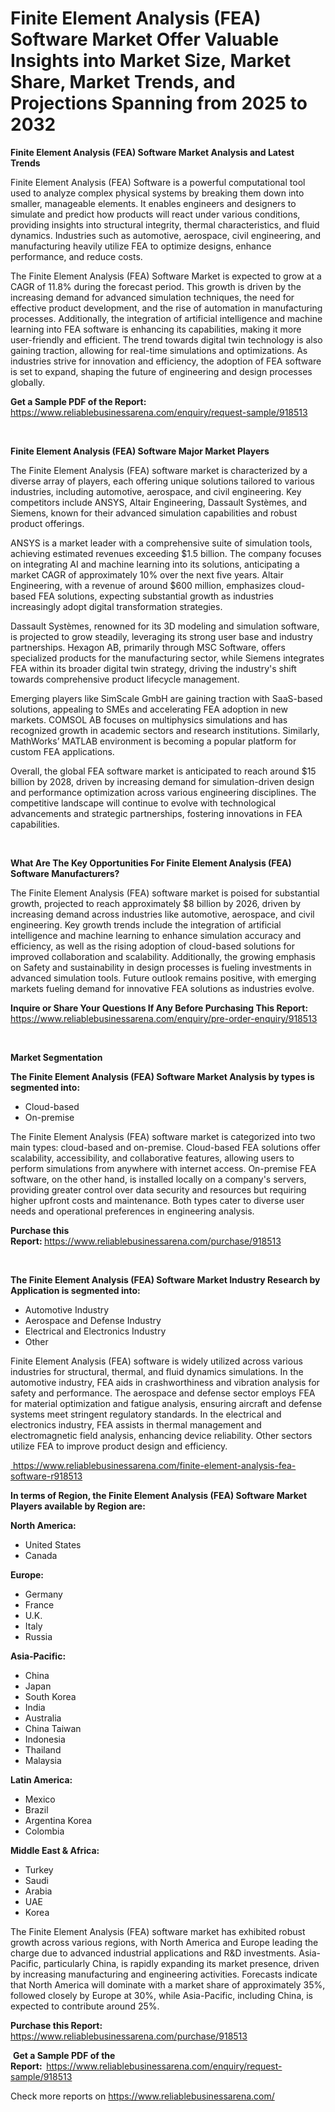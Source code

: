 <p><h1>Finite Element Analysis (FEA) Software Market Offer Valuable Insights into Market Size, Market Share, Market Trends, and Projections Spanning from 2025 to 2032</h1></p><p><strong>Finite Element Analysis (FEA) Software Market Analysis and Latest Trends</strong></p>
<p><p>Finite Element Analysis (FEA) Software is a powerful computational tool used to analyze complex physical systems by breaking them down into smaller, manageable elements. It enables engineers and designers to simulate and predict how products will react under various conditions, providing insights into structural integrity, thermal characteristics, and fluid dynamics. Industries such as automotive, aerospace, civil engineering, and manufacturing heavily utilize FEA to optimize designs, enhance performance, and reduce costs.</p><p>The Finite Element Analysis (FEA) Software Market is expected to grow at a CAGR of 11.8% during the forecast period. This growth is driven by the increasing demand for advanced simulation techniques, the need for effective product development, and the rise of automation in manufacturing processes. Additionally, the integration of artificial intelligence and machine learning into FEA software is enhancing its capabilities, making it more user-friendly and efficient. The trend towards digital twin technology is also gaining traction, allowing for real-time simulations and optimizations. As industries strive for innovation and efficiency, the adoption of FEA software is set to expand, shaping the future of engineering and design processes globally.</p></p>
<p><strong>Get a Sample PDF of the Report:&nbsp;</strong> <a href="https://www.reliablebusinessarena.com/enquiry/request-sample/918513?utm_campaign=3289&utm_medium=2&utm_source=Github&utm_content=ia&utm_term=11032025&utm_id=finite-element-analysis-fea-software">https://www.reliablebusinessarena.com/enquiry/request-sample/918513</a></p>
<p>&nbsp;</p>
<p><strong>Finite Element Analysis (FEA) Software Major Market Players</strong></p>
<p><p>The Finite Element Analysis (FEA) software market is characterized by a diverse array of players, each offering unique solutions tailored to various industries, including automotive, aerospace, and civil engineering. Key competitors include ANSYS, Altair Engineering, Dassault Systèmes, and Siemens, known for their advanced simulation capabilities and robust product offerings.</p><p>ANSYS is a market leader with a comprehensive suite of simulation tools, achieving estimated revenues exceeding $1.5 billion. The company focuses on integrating AI and machine learning into its solutions, anticipating a market CAGR of approximately 10% over the next five years. Altair Engineering, with a revenue of around $600 million, emphasizes cloud-based FEA solutions, expecting substantial growth as industries increasingly adopt digital transformation strategies.</p><p>Dassault Systèmes, renowned for its 3D modeling and simulation software, is projected to grow steadily, leveraging its strong user base and industry partnerships. Hexagon AB, primarily through MSC Software, offers specialized products for the manufacturing sector, while Siemens integrates FEA within its broader digital twin strategy, driving the industry's shift towards comprehensive product lifecycle management.</p><p>Emerging players like SimScale GmbH are gaining traction with SaaS-based solutions, appealing to SMEs and accelerating FEA adoption in new markets. COMSOL AB focuses on multiphysics simulations and has recognized growth in academic sectors and research institutions. Similarly, MathWorks’ MATLAB environment is becoming a popular platform for custom FEA applications.</p><p>Overall, the global FEA software market is anticipated to reach around $15 billion by 2028, driven by increasing demand for simulation-driven design and performance optimization across various engineering disciplines. The competitive landscape will continue to evolve with technological advancements and strategic partnerships, fostering innovations in FEA capabilities.</p></p>
<p>&nbsp;</p>
<p><strong>What Are The Key Opportunities For Finite Element Analysis (FEA) Software Manufacturers?</strong></p>
<p><p>The Finite Element Analysis (FEA) software market is poised for substantial growth, projected to reach approximately $8 billion by 2026, driven by increasing demand across industries like automotive, aerospace, and civil engineering. Key growth trends include the integration of artificial intelligence and machine learning to enhance simulation accuracy and efficiency, as well as the rising adoption of cloud-based solutions for improved collaboration and scalability. Additionally, the growing emphasis on Safety and sustainability in design processes is fueling investments in advanced simulation tools. Future outlook remains positive, with emerging markets fueling demand for innovative FEA solutions as industries evolve.</p></p>
<p><strong>Inquire or Share Your Questions If Any Before Purchasing This Report:</strong> <a href="https://www.reliablebusinessarena.com/enquiry/pre-order-enquiry/918513?utm_campaign=3289&utm_medium=2&utm_source=Github&utm_content=ia&utm_term=11032025&utm_id=finite-element-analysis-fea-software">https://www.reliablebusinessarena.com/enquiry/pre-order-enquiry/918513</a></p>
<p>&nbsp;</p>
<p><strong>Market Segmentation</strong></p>
<p><strong>The Finite Element Analysis (FEA) Software Market Analysis by types is segmented into:</strong></p>
<p><ul><li>Cloud-based</li><li>On-premise</li></ul></p>
<p><p>The Finite Element Analysis (FEA) software market is categorized into two main types: cloud-based and on-premise. Cloud-based FEA solutions offer scalability, accessibility, and collaborative features, allowing users to perform simulations from anywhere with internet access. On-premise FEA software, on the other hand, is installed locally on a company's servers, providing greater control over data security and resources but requiring higher upfront costs and maintenance. Both types cater to diverse user needs and operational preferences in engineering analysis.</p></p>
<p><strong>Purchase this Report:&nbsp;</strong><a href="https://www.reliablebusinessarena.com/purchase/918513?utm_campaign=3289&utm_medium=2&utm_source=Github&utm_content=ia&utm_term=11032025&utm_id=finite-element-analysis-fea-software">https://www.reliablebusinessarena.com/purchase/918513</a></p>
<p>&nbsp;</p>
<p><strong>The Finite Element Analysis (FEA) Software Market Industry Research by Application is segmented into:</strong></p>
<p><ul><li>Automotive Industry</li><li>Aerospace and Defense Industry</li><li>Electrical and Electronics Industry</li><li>Other</li></ul></p>
<p><p>Finite Element Analysis (FEA) software is widely utilized across various industries for structural, thermal, and fluid dynamics simulations. In the automotive industry, FEA aids in crashworthiness and vibration analysis for safety and performance. The aerospace and defense sector employs FEA for material optimization and fatigue analysis, ensuring aircraft and defense systems meet stringent regulatory standards. In the electrical and electronics industry, FEA assists in thermal management and electromagnetic field analysis, enhancing device reliability. Other sectors utilize FEA to improve product design and efficiency.</p></p>
<p><a href="https://www.reliablebusinessarena.com/finite-element-analysis-fea-software-r918513?utm_campaign=3289&utm_medium=2&utm_source=Github&utm_content=ia&utm_term=11032025&utm_id=finite-element-analysis-fea-software">&nbsp;https://www.reliablebusinessarena.com/finite-element-analysis-fea-software-r918513</a></p>
<p><strong>In terms of Region, the Finite Element Analysis (FEA) Software Market Players available by Region are:</strong></p>
<p>
    <p> <strong> North America: </strong>
        <ul>
            <li>United States</li>
            <li>Canada</li>
        </ul>
        </p> 
    <p> <strong> Europe: </strong>
        <ul>
            <li>Germany</li>
            <li>France</li>
            <li>U.K.</li>
            <li>Italy</li>
            <li>Russia</li>
        </ul>
        </p> 
    <p> <strong> Asia-Pacific: </strong>
        <ul>
            <li>China</li>
            <li>Japan</li>
            <li>South Korea</li>
            <li>India</li>
            <li>Australia</li>
            <li>China Taiwan</li>
            <li>Indonesia</li>
            <li>Thailand</li>
            <li>Malaysia</li>
        </ul>
        </p> 
    <p> <strong> Latin America: </strong>
        <ul>
            <li>Mexico</li>
            <li>Brazil</li>
            <li>Argentina Korea</li>
            <li>Colombia</li>
        </ul>
        </p> 
    <p> <strong> Middle East & Africa: </strong>
        <ul>
            <li>Turkey</li>
            <li>Saudi</li>
            <li>Arabia</li>
            <li>UAE</li>
            <li>Korea</li>
        </ul>
    </p>
    </p>
<p><p>The Finite Element Analysis (FEA) software market has exhibited robust growth across various regions, with North America and Europe leading the charge due to advanced industrial applications and R&D investments. Asia-Pacific, particularly China, is rapidly expanding its market presence, driven by increasing manufacturing and engineering activities. Forecasts indicate that North America will dominate with a market share of approximately 35%, followed closely by Europe at 30%, while Asia-Pacific, including China, is expected to contribute around 25%.</p></p>
<p><strong>Purchase this Report: </strong><a href="https://www.reliablebusinessarena.com/purchase/918513?utm_campaign=3289&utm_medium=2&utm_source=Github&utm_content=ia&utm_term=11032025&utm_id=finite-element-analysis-fea-software">https://www.reliablebusinessarena.com/purchase/918513</a></p>
<p>&nbsp;<strong>Get a Sample PDF of the Report:&nbsp;&nbsp;</strong><a href="https://www.reliablebusinessarena.com/enquiry/request-sample/918513?utm_campaign=3289&utm_medium=2&utm_source=Github&utm_content=ia&utm_term=11032025&utm_id=finite-element-analysis-fea-software">https://www.reliablebusinessarena.com/enquiry/request-sample/918513</a></p>
<p><strong></strong></p>
<p>Check more reports on <a href="https://www.reliablebusinessarena.com/?utm_campaign=3289&utm_medium=2&utm_source=Github&utm_content=ia&utm_term=11032025&utm_id=finite-element-analysis-fea-software">https://www.reliablebusinessarena.com/</a></p>